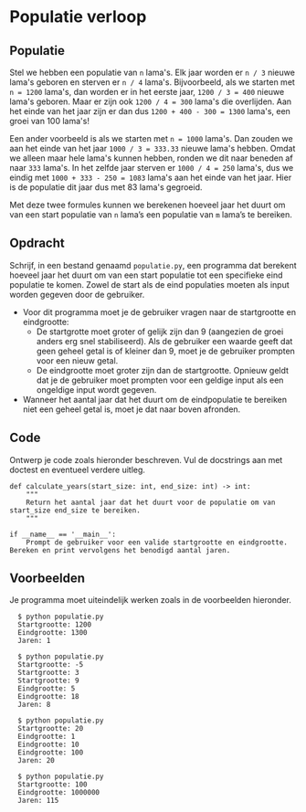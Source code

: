 # Populatie verloop

## Populatie

Stel we hebben een populatie van `n` lama's. Elk jaar worden er `n / 3` nieuwe lama's geboren en sterven er `n / 4` lama's.
Bijvoorbeeld, als we starten met `n = 1200` lama's, dan worden er in het eerste jaar, `1200 / 3 = 400` nieuwe lama's geboren. Maar er zijn ook `1200 / 4 = 300` lama's die overlijden.
Aan het einde van het jaar zijn er dan dus `1200 + 400 - 300 = 1300` lama's, een groei van 100 lama's!

Een ander voorbeeld is als we starten met `n = 1000` lama's. Dan zouden we aan het einde van het jaar `1000 / 3 = 333.33` nieuwe lama's hebben. Omdat we alleen maar hele lama's kunnen hebben, ronden we dit naar beneden af naar `333` lama's.
In het zelfde jaar sterven er `1000 / 4 = 250` lama's, dus we eindig met `1000 + 333 - 250 = 1083` lama's aan het einde van het jaar. Hier is de populatie dit jaar dus met 83 lama's gegroeid.

Met deze twee formules kunnen we berekenen hoeveel jaar het duurt om van een start populatie van `n` lama’s een populatie van `m` lama’s te bereiken.

## Opdracht

Schrijf, in een bestand genaamd `populatie.py`, een programma dat berekent hoeveel jaar het duurt om van een start populatie tot een specifieke eind populatie te komen.
Zowel de start als de eind populaties moeten als input worden gegeven door de gebruiker.

* Voor dit programma moet je de gebruiker vragen naar de startgrootte en eindgrootte:
    * De startgrotte moet groter of gelijk zijn dan 9 (aangezien de groei anders erg snel stabiliseerd). Als de gebruiker een waarde geeft dat geen geheel getal is of kleiner dan 9, moet je de gebruiker prompten voor een nieuw getal.
    * De eindgrootte moet groter zijn dan de startgrootte. Opnieuw geldt dat je de gebruiker moet prompten voor een geldige input als een ongeldige input wordt gegeven.
* Wanneer het aantal jaar dat het duurt om de eindpopulatie te bereiken niet een geheel getal is, moet je dat naar boven afronden.

## Code

Ontwerp je code zoals hieronder beschreven. Vul de docstrings aan met doctest en eventueel verdere uitleg.

    def calculate_years(start_size: int, end_size: int) -> int:
        """
        Return het aantal jaar dat het duurt voor de populatie om van start_size end_size te bereiken.
        """

    if __name__ == '__main__':
        Prompt de gebruiker voor een valide startgrootte en eindgrootte. Bereken en print vervolgens het benodigd aantal jaren.

## Voorbeelden

Je programma moet uiteindelijk werken zoals in de voorbeelden hieronder.

      $ python populatie.py
      Startgrootte: 1200
      Eindgrootte: 1300
      Jaren: 1

      $ python populatie.py
      Startgrootte: -5
      Startgrootte: 3
      Startgrootte: 9
      Eindgrootte: 5
      Eindgrootte: 18
      Jaren: 8

      $ python populatie.py
      Startgrootte: 20
      Eindgrootte: 1
      Eindgrootte: 10
      Eindgrootte: 100
      Jaren: 20

      $ python populatie.py
      Startgrootte: 100
      Eindgrootte: 1000000
      Jaren: 115
